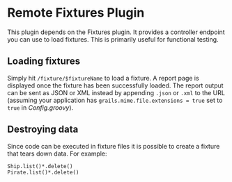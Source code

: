 # Remote Fixtures Plugin

This plugin depends on the Fixtures plugin. It provides a controller endpoint you can use to load fixtures. This is primarily useful for functional testing.

## Loading fixtures

Simply hit `/fixture/$fixtureName` to load a fixture. A report page is displayed once the fixture has been successfully loaded. The report output can be sent as JSON or XML instead by appending `.json` or `.xml` to the URL (assuming your application has `grails.mime.file.extensions = true` set to `true` in _Config.groovy_).

## Destroying data

Since code can be executed in fixture files it is possible to create a fixture that tears down data. For example:

	Ship.list()*.delete()
	Pirate.list()*.delete()

